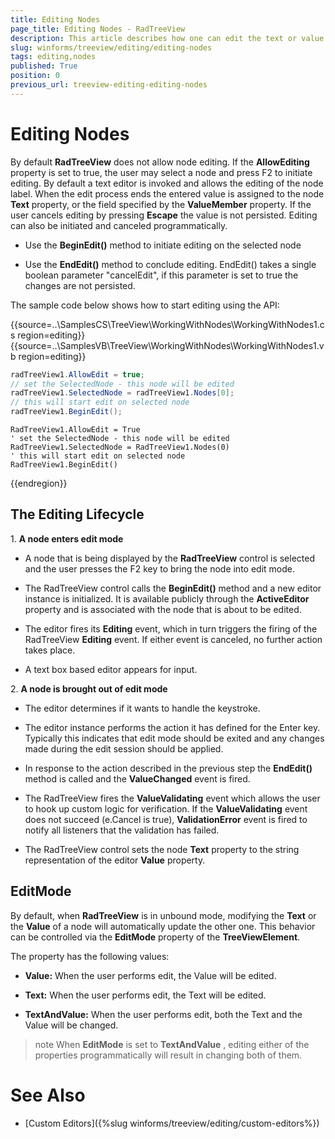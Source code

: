 ```yaml
---
title: Editing Nodes
page_title: Editing Nodes - RadTreeView
description: This article describes how one can edit the text or value of the nodes in RadTreeView.
slug: winforms/treeview/editing/editing-nodes
tags: editing,nodes
published: True
position: 0
previous_url: treeview-editing-editing-nodes
---
```


# Editing Nodes

By default __RadTreeView__ does not allow node editing. If the __AllowEditing__ property is set to true, the user may select a node and press F2 to initiate editing. By default a text editor is invoked and allows the editing of the node label. When the edit process ends the entered value is assigned to the node __Text__ property, or the field specified by the __ValueMember__ property. If the user cancels editing by pressing __Escape__ the value is not persisted. Editing can also be initiated and canceled programmatically.

* Use the __BeginEdit()__ method to initiate editing on the selected node

* Use the __EndEdit()__ method to conclude editing. EndEdit() takes a single boolean parameter "cancelEdit", if this parameter is set to true the changes are not persisted. 

The sample code below shows how to start editing using the API:

{{source=..\SamplesCS\TreeView\WorkingWithNodes\WorkingWithNodes1.cs region=editing}} 
{{source=..\SamplesVB\TreeView\WorkingWithNodes\WorkingWithNodes1.vb region=editing}} 

````C#
radTreeView1.AllowEdit = true;
// set the SelectedNode - this node will be edited  
radTreeView1.SelectedNode = radTreeView1.Nodes[0];
// this will start edit on selected node
radTreeView1.BeginEdit();

````
````VB.NET
RadTreeView1.AllowEdit = True
' set the SelectedNode - this node will be edited  
RadTreeView1.SelectedNode = RadTreeView1.Nodes(0)
' this will start edit on selected node
RadTreeView1.BeginEdit()

````

{{endregion}} 

## The Editing Lifecycle

1\. __A node enters edit mode__

* A node that is being displayed by the __RadTreeView__ control is selected and the user presses the F2 key to bring the node into edit mode.

* The RadTreeView control calls the __BeginEdit()__ method and a new editor instance is initialized. It is available publicly through the __ActiveEditor__ property and is associated with the node that is about to be edited.

* The editor fires its __Editing__ event, which in turn triggers the firing of the RadTreeView __Editing__ event. If either event is canceled, no further action takes place.

* A text box based editor appears for input. 

2\. __A node is brought out of edit mode__

- The editor determines if it wants to handle the keystroke.

- The editor instance performs the action it has defined for the Enter key. Typically this indicates that edit mode should be exited and any changes made during the edit session should be applied.

- In response to the action described in the previous step the __EndEdit()__ method is called and the __ValueChanged__ event is fired.

- The RadTreeView fires the __ValueValidating__ event which allows the user to hook up custom logic for verification. If the __ValueValidating__ event does not succeed (e.Cancel is true), __ValidationError__ event is fired to notify all listeners that the validation has failed.

- The RadTreeView control sets the node __Text__ property to the string representation of the editor __Value__ property.

## EditMode

By default, when __RadTreeView__ is in unbound mode, modifying the __Text__ or the __Value__ of a node will automatically update the other one. This behavior can be controlled via the __EditMode__ property of the __TreeViewElement__.

The property has the following values:

* __Value:__ When the user performs edit, the Value will be edited.

* __Text:__ When the user performs edit, the Text will be edited.

* __TextAndValue:__ When the user performs edit, both the Text and the Value will be changed.

>note When __EditMode__ is set to __TextAndValue__ , editing either of the properties programmatically will result in changing both of them.
>


# See Also
* [Custom Editors]({%slug winforms/treeview/editing/custom-editors%})

